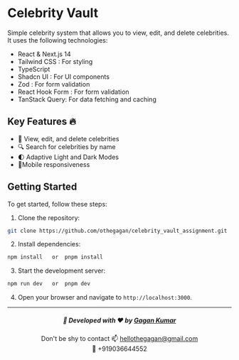 # Celebrity Vault

Simple celebrity system that allows you to view, edit, and delete celebrities. It uses the following technologies:

-   React & Next.js 14
-   Tailwind CSS : For styling
-   TypeScript
-   Shadcn UI : For UI components
-   Zod : For form validation
-   React Hook Form : For form validation
-   TanStack Query: For data fetching and caching

## Key Features 🔥

-   💫 View, edit, and delete celebrities
-   🔍 Search for celebrities by name
-   🌓 Adaptive Light and Dark Modes
-   📱Mobile responsiveness

## Getting Started

To get started, follow these steps:

1. Clone the repository:

```bash
git clone https://github.com/othegagan/celebrity_vault_assignment.git
```

2. Install dependencies:

```bash
npm install   or  pnpm install
```

3. Start the development server:

```bash
npm run dev   or  pnpm dev
```

4. Open your browser and navigate to `http://localhost:3000`.

<hr/>
<div align="center">
    <h5 align="center">💫  Developed with ❤️ by <a href="https://thegagan-portfolio.vercel.app/">Gagan Kumar</a>  </h5>
    <p align="center"> Don't be shy to contact 📫 <a href="mailto:example@gmail.com">hellothegagan@gmail.com</a>
 <br>
     🤙 <a herf="tel:+919036644552">+919036644552 </a>
</div>
